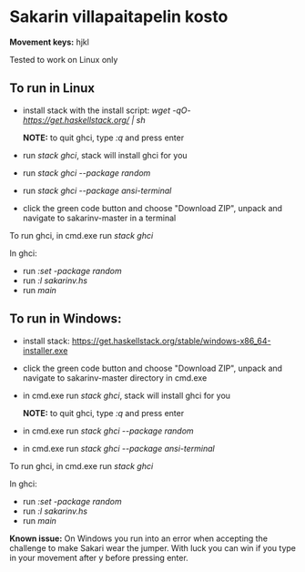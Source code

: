# Sakarin villapaitapelin kosto

**Movement keys:** hjkl

Tested to work on Linux only

## To run in Linux
  - install stack with the install script: *wget -qO- https://get.haskellstack.org/ | sh*
      
      **NOTE:** to quit ghci, type *:q* and press enter
      
  - run *stack ghci*, stack will install ghci for you
  - run *stack ghci --package random*
  - run *stack ghci --package ansi-terminal*

  - click the green code button and choose "Download ZIP", unpack and navigate to sakarinv-master in a terminal

To run ghci, in cmd.exe run *stack ghci*

  In ghci:
  
  - run *:set -package random*
  - run *:l sakarinv.hs*
  - run *main*

## To run in Windows: 

  - install stack: https://get.haskellstack.org/stable/windows-x86_64-installer.exe
  - click the green code button and choose "Download ZIP", unpack and navigate to sakarinv-master directory in cmd.exe
  - in cmd.exe run *stack ghci*, stack will install ghci for you

      **NOTE:** to quit ghci, type *:q* and press enter
  
  - in cmd.exe run *stack ghci --package random*
  - in cmd.exe run *stack ghci --package ansi-terminal*

To run ghci, in cmd.exe run *stack ghci*

  In ghci:
  
  - run *:set -package random*
  - run *:l sakarinv.hs*
  - run *main*

**Known issue:** On Windows you run into an error when accepting the challenge to make Sakari wear the jumper. With luck you can win if you type in your movement after y before pressing enter.

